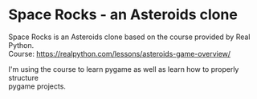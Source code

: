 # Space Rocks - an Asteroids clone

Space Rocks is an Asteroids clone based on the course provided by Real Python.  
Course: https://realpython.com/lessons/asteroids-game-overview/  

I'm using the course to learn pygame as well as learn how to properly structure  
pygame projects.
